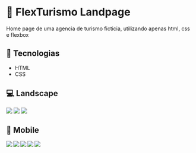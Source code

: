 # 🛫 FlexTurismo Landpage

Home page de uma agencia de turismo ficticia, utilizando apenas html, css e flexbox

## 📝 Tecnologias

- HTML
- CSS

## 💻 Landscape

<img src="./images/flexTurismo_landscape_1.png">
<img src="./images/flexTurismo_landscape_2.png">
<img src="./images/flexTurismo_landscape_3.png">

## 📱 Mobile

<img align='left' src="./images/flexTurismo_portrait_1.png">
<img align='left' src="./images/flexTurismo_portrait_3.png">
<img align='left' src="./images/flexTurismo_portrait_4.png">
<img align='left' src="./images/flexTurismo_portrait_5.png">
<img align='left' src="./images/flexTurismo_portrait_2.png">
